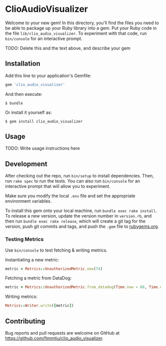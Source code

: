 # ClioAudioVisualizer

Welcome to your new gem! In this directory, you'll find the files you need to be able to package up your Ruby library into a gem. Put your Ruby code in the file `lib/clio_audio_visualizer`. To experiment with that code, run `bin/console` for an interactive prompt.

TODO: Delete this and the text above, and describe your gem

## Installation

Add this line to your application's Gemfile:

```ruby
gem 'clio_audio_visualizer'
```

And then execute:

    $ bundle

Or install it yourself as:

    $ gem install clio_audio_visualizer

## Usage

TODO: Write usage instructions here

## Development

After checking out the repo, run `bin/setup` to install dependencies. Then, run `rake spec` to run the tests. You can also run `bin/console` for an interactive prompt that will allow you to experiment.

Make sure you modify the local `.env` file and set the appropriate environment variables.

To install this gem onto your local machine, run `bundle exec rake install`. To release a new version, update the version number in `version.rb`, and then run `bundle exec rake release`, which will create a git tag for the version, push git commits and tags, and push the `.gem` file to [rubygems.org](https://rubygems.org).

### Testing Metrics

Use `bin/console` to test fetching & writing metrics.

Instantiating a new metric:

```ruby
metric = Metrics::UnauthorizedMetric.new(74)
```

Fetching a metric from DataDog:

```ruby
metric = Metrics::UnauthorizedMetric.from_datadog(Time.now - 60, Time.now)
```

Writing metrics:

```ruby
Metrics::Writer.write([metric])
```

## Contributing

Bug reports and pull requests are welcome on GitHub at https://github.com/fimmtiu/clio_audio_visualizer.
